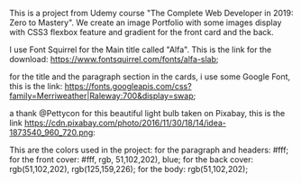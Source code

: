 This is a project from Udemy course "The Complete Web Developer in 2019: Zero to Mastery".
We create an image Portfolio with some images display with CSS3 flexbox feature and gradient for the front card and the back.

I use Font Squirrel for the Main title called "Alfa".
This is the link for the download: https://www.fontsquirrel.com/fonts/alfa-slab;

for the title and the paragraph section in the cards, i use some Google Font, this is the link:
https://fonts.googleapis.com/css?family=Merriweather|Raleway:700&display=swap;

a thank @Pettycon for this beautiful light bulb taken on Pixabay, this is the link https://cdn.pixabay.com/photo/2016/11/30/18/14/idea-1873540_960_720.png: 

This are the colors used in the project:
for the paragraph and headers: #fff;
for the front cover: #fff, rgb, 51,102,202), blue;
for the back cover: rgb(51,102,202), rgb(125,159,226);
for the body: rgb(51,102,202);